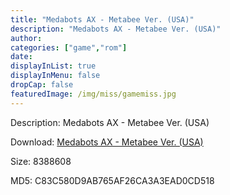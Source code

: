 ```yaml
---
title: "Medabots AX - Metabee Ver. (USA)"
description: "Medabots AX - Metabee Ver. (USA)"
author: 
categories: ["game","rom"]
date: 
displayInList: true
displayInMenu: false
dropCap: false
featuredImage: /img/miss/gamemiss.jpg
---
```


Description: Medabots AX - Metabee Ver. (USA)

Download: <a style="text-decoration:underline;" href="https://mega.nz/#!SKQEkKbS!_8DGLA8fBiH40tNbrNi_YMaRjgCMxD88f04IELIJzDQ" target = "_blank" rel = "nofollow" > Medabots AX - Metabee Ver. (USA)</a>

Size: 8388608

MD5: C83C580D9AB765AF26CA3A3EAD0CD518

